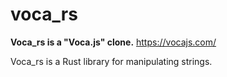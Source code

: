 # voca_rs

**Voca_rs is a "Voca.js" clone.** https://vocajs.com/

Voca_rs is a Rust library for manipulating strings.
